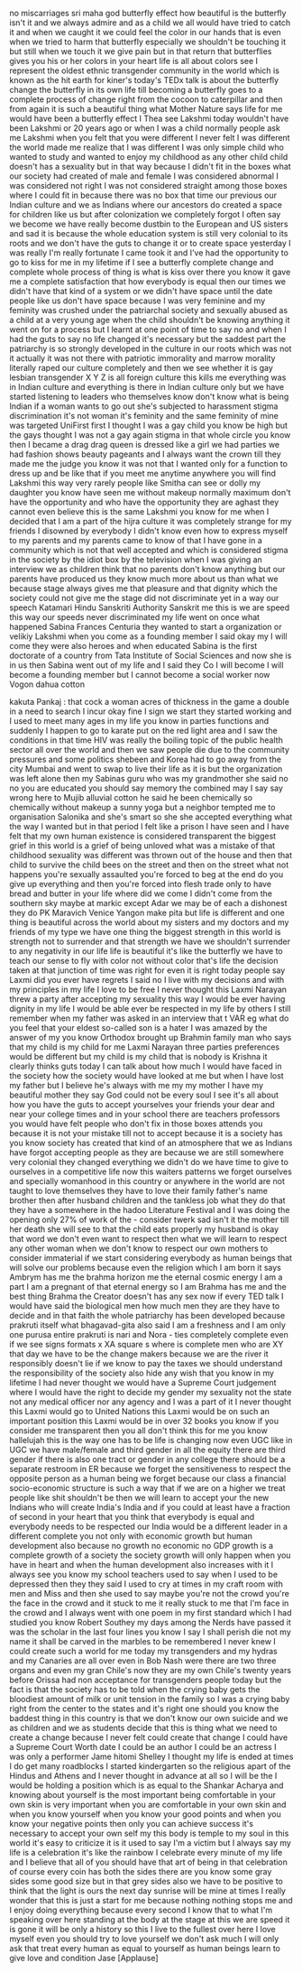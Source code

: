 
no miscarriages sri maha god
butterfly effect how beautiful is the
butterfly isn&#39;t it
and we always admire and as a child we
all would have tried to catch it and
when we caught it we could feel the
color in our hands that is even when we
tried to harm that butterfly especially
we shouldn&#39;t be touching it but still
when we touch it
we give pain but in that return that
butterflies gives you his or her colors
in your heart life is all about colors
see I represent the oldest ethnic
transgender community in the world which
is known as the hit earth for kiner&#39;s
today&#39;s TEDx talk is about the butterfly
change the butterfly in its own life
till becoming a butterfly goes to a
complete process of change right from
the cocoon to caterpillar and then from
again it is such a beautiful thing what
Mother Nature says life for me would
have been a butterfly effect
I Thea see Lakshmi today wouldn&#39;t have
been Lakshmi or 20 years ago or when I
was a child normally people ask me
Lakshmi when you felt that you were
different I never felt I was different
the world made me realize that I was
different I was only simple child who
wanted to study and wanted to enjoy my
childhood as any other child child
doesn&#39;t has a sexuality but in that way
because I didn&#39;t fit in the boxes what
our society had created of male and
female I was considered abnormal I was
considered not right
I was not considered straight among
those boxes where I could fit in because
there was no box that time our previous
our Indian culture and we as Indians
where our ancestors do created a space
for children like us but after
colonization we completely forgot I
often say we become we have really
become dustbin to the European and US
sisters and sad it is because the whole
education system is still very colonial
to its roots and we don&#39;t have the guts
to change it or to create space
yesterday I was really I&#39;m really
fortunate I came took it and I&#39;ve had
the opportunity to go to kiss for me in
my lifetime if I see a butterfly
complete change and complete whole
process of thing is what is kiss over
there you know it gave me a complete
satisfaction that how everybody is equal
then our times we didn&#39;t have that kind
of a system or we didn&#39;t have space
until the date people like us don&#39;t have
space
because I was very feminine and my
feminity was crushed under the
patriarchal society and sexually abused
as a child at a very young age when the
child shouldn&#39;t be knowing anything it
went on for a process but I learnt at
one point of time to say no and when I
had the guts to say no life changed it&#39;s
necessary but the saddest part the
patriarchy is so strongly developed in
the culture in our roots which was not
it actually it was not there with
patriotic immorality and marrow morality
literally raped our culture completely
and then we see whether it is gay
lesbian transgender X Y Z is all foreign
culture this kills me everything was in
Indian culture and everything is there
in Indian culture only but we have
started listening to leaders who
themselves know don&#39;t know what is being
Indian if a woman wants to go out
she&#39;s subjected to harassment stigma
discrimination it&#39;s not woman it&#39;s
feminity and the same feminity of mine
was targeted UniFirst first I thought I
was a gay child you know be high but the
gays thought I was not a gay again
stigma in that whole circle you know
then I became a drag drag queen is
dressed like a girl we had parties we
had fashion shows beauty pageants and I
always want the crown till they made me
the judge you know it was not that I
wanted only for a function to dress up
and be like that if you meet me anytime
anywhere you will find Lakshmi this way
very rarely people like Smitha can see
or dolly my daughter you know have seen
me without makeup normally maximum don&#39;t
have the opportunity and who have the
opportunity they are aghast they cannot
even believe this is the same Lakshmi
you know for me when I decided that I am
a part of the hijra culture it was
completely strange for my friends I
disowned by everybody I didn&#39;t know even
how to express myself to my parents and
my parents came to know of that I have
gone in a community which is not that
well accepted and which is considered
stigma in the society by the idiot box
by the television when I was giving an
interview we as children think that no
parents don&#39;t know anything but our
parents have produced us they know much
more about us than what we because stage
always gives me that pleasure and that
dignity which the society could not give
me the stage did not discriminate yet in
a way our speech Katamari Hindu
Sanskriti Authority Sanskrit me
this is we are speed this way our speeds
never discriminated my life went on once
what happened Sabina Frances Centuria
they wanted to start a organization or
velikiy Lakshmi when you come as a
founding member I said okay my I will
come they were also heroes and when
educated Sabina is the first doctorate
of a country from Tata Institute of
Social Sciences and now she is in us
then Sabina went out of my life and I
said they Co I will become I will become
a founding member but I cannot become a
social worker now Vogon dahua cotton

kakuta Pankaj : that cock a woman acres
of thickness in the game a double in a
need to search I incur okay fine I sign
we start they started working and I used
to meet many ages in my life you know in
parties functions and suddenly I happen
to go to karate put on the red light
area and I saw the conditions in that
time HIV was really the boiling topic of
the public health sector all over the
world and then we saw people die due to
the community pressures and some
politics shebeen and Korea had to go
away from the city Mumbai and went to
swap to live their life as it is but the
organization was left alone
then my Sabinas guru who was my
grandmother she said no no you are
educated you should say memory the
combined may I say say wrong here to
Mujib alluvial cotton he said he been
chemically so chemically without makeup
a sunny yoga but a neighbor tempted me
to organisation Salonika and she&#39;s smart
so she she accepted everything what the
way I wanted but in that period I felt
like a prison I have seen and I have
felt that my own human existence is
considered transparent the biggest grief
in this world is a grief of being
unloved what was a mistake of that
childhood sexuality was different was
thrown out of the house and then that
child to survive the child bees on the
street and then on the street what not
happens you&#39;re sexually assaulted you&#39;re
forced to beg at the end do you give up
everything and then you&#39;re forced into
flesh trade only to have bread and
butter in your life where did we come I
didn&#39;t come from the southern sky maybe
at markic except Adar we may be of each
a dishonest they do PK Maravich Venice
Yangon make pita but life is different
and one thing is beautiful across the
world about my sisters and my doctors
and my friends of my type we have one
thing the biggest strength in this world
is strength not to surrender and that
strength we have
we shouldn&#39;t surrender to any negativity
in our life life is beautiful it&#39;s like
the butterfly we have to teach our sense
to fly with color not without color
that&#39;s life
the decision taken at that junction of
time was right for even it is right
today people say Laxmi did you ever have
regrets I said no I live with my
decisions and with my principles in my
life I love to be free I never thought
this Laxmi Narayan threw a party after
accepting my sexuality this way I would
be ever having dignity in my life I
would be able ever be respected in my
life by others I still remember when my
father was asked in an interview that t
VAR eg what do you feel that your eldest
so-called son is a hater I was amazed by
the answer of my you know Orthodox
brought up Brahmin family man who says
that my child is my child for me Laxmi
Narayan three parties preferences would
be different but my child is my child
that is nobody is Krishna
it clearly thinks guts today I can talk
about how much I would have faced in the
society how the society would have
looked at me but when I have lost my
father but I believe he&#39;s always with me
my my mother I have my beautiful mother
they say God could not be every soul I
see it&#39;s all about how you have the guts
to accept yourselves your friends your
dear and near your college times and in
your school there are teachers
professors you would have felt people
who don&#39;t fix in those boxes attends you
because it is not your mistake
till not to accept because it is a
society has you know society has created
that kind of an atmosphere that we as
Indians have forgot accepting people as
they are
because we are still somewhere very
colonial they changed everything we
didn&#39;t do we have time to give to
ourselves in a competitive life now this
waiters patterns we forget ourselves and
specially womanhood in this country or
anywhere in the world are not taught to
love themselves they have to love their
family father&#39;s name brother
then after husband children and the
tankless job what they do that they have
a somewhere in the hadoo Literature
Festival and I was doing the opening
only 27% of work of the - consider twerk
sad isn&#39;t it the mother till her death
she will see to that the child eats
properly my husband is okay that word we
don&#39;t even want to respect then what we
will learn to respect any other woman
when we don&#39;t know to respect our own
mothers to consider immaterial if we
start considering everybody as human
beings that will solve our problems
because even the religion which I am
born
it says Ambrym has me the brahma horizon
me the eternal cosmic energy I am a part
I am a pregnant of that eternal energy
so I am Brahma has me and the best thing
Brahma the Creator doesn&#39;t has any sex
now if every TED talk I would have said
the biological men how much men they are
they have to decide and in that faith
the whole patriarchy has been developed
because prakruti itself what
bhagavad-gita also said I am a freshness
and I am only one purusa entire prakruti
is nari and Nora - ties completely
complete even if we see signs formats x
XA square s where is complete
men who are XY that day we have to be
the change makers because we are the
river
it responsibly doesn&#39;t lie if we know to
pay the taxes we should understand the
responsibility of the society also hide
any wish that you know in my lifetime I
had never thought we would have a
Supreme Court judgement where I would
have the right to decide my gender my
sexuality not the state not any medical
officer nor any agency and I was a part
of it I never thought this Laxmi would
go to United Nations this Laxmi would be
on such an important position this Laxmi
would be in over 32 books you know if
you consider me transparent then you all
don&#39;t think this for me you know
hallelujah this is the way one has to be
life is changing now even UGC like in
UGC we have male/female and third gender
in all the equity there are third gender
if there is also one tract or gender in
any college there should be a separate
restroom in ER because we forget the
sensitiveness to respect the opposite
person as a human being we forget
because our class a financial
socio-economic structure is such a way
that if we are on a higher we treat
people like shit shouldn&#39;t be
then we will learn to accept your the
new Indians who will create India&#39;s
India and if you could at least have a
fraction of second in your heart that
you think that everybody is equal and
everybody needs to be respected our
India would be a different leader in a
different complete you not only with
economic growth but human development
also because no growth no economic no
GDP growth is a complete growth of a
society the society growth will only
happen when you have in heart and when
the human development also increases
with it I always see you know my school
teachers used to say when I used to be
depressed then they they said I used to
cry at times in my craft room with men
and Miss and then she used to say maybe
you&#39;re not the crowd you&#39;re the face in
the crowd and it stuck to me it really
stuck to me that I&#39;m face in the crowd
and I always went with one poem in my
first standard which I had studied you
know Robert Southey my days among the
Nerds have passed it was the scholar in
the last four lines you know I say I
shall perish die not my name it shall be
carved in the marbles to be remembered I
never knew I could create such a world
for me today my transgenders and my
hydras and my Canaries are all over even
in Bob Nash were there are two three
organs and even my gran Chile&#39;s now they
are my own Chile&#39;s twenty years before
Orissa had non acceptance for
transgenders people today but the fact
is that the society has to be told when
the crying baby gets the bloodiest
amount of milk or unit tension in the
family so I was a crying baby right from
the center to the states and it&#39;s right
one should you know the baddest thing in
this country is that we don&#39;t know our
own suicide and we as children and we as
students decide that this is thing what
we need to create a change because I
never felt
could create that change I could have a
Supreme Court Worth date I could be an
author I could be an actress I was only
a performer Jame hitomi Shelley I
thought my life is ended at times I do
get many roadblocks I started
kindergarten so the religious apart of
the Hindus and Athens and I never
thought in advance at all so I will be
the I would be holding a position which
is as equal to the Shankar Acharya and
knowing about yourself is the most
important being comfortable in your own
skin is very important when you are
comfortable in your own skin and when
you know yourself when you know your
good points and when you know your
negative points then only you can
achieve success it&#39;s necessary to accept
your own self my this body is temple to
my soul in this world it&#39;s easy to
criticize it is it used to say I&#39;m a
victim but I always say my life is a
celebration it&#39;s like the rainbow I
celebrate every minute of my life and I
believe that all of you should have that
art of being in that celebration of
course every coin has both the sides
there are you know some gray sides some
good size but in that grey sides also we
have to be positive to think that the
light is ours
the next day sunrise will be mine at
times I really wonder that this is just
a start for me because nothing nothing
stops me and I enjoy doing everything
because every second I know that to what
I&#39;m speaking over here standing at the
body at the stage at this we are speed
it is gone it will be only a history so
this I live to the fullest over here I
love myself even you should try to love
yourself
we don&#39;t ask much I will only ask that
treat every human as equal to yourself
as human beings learn to give love and
condition
Jase
[Applause]
